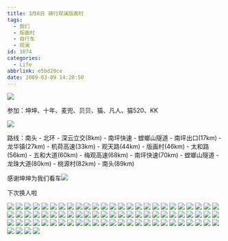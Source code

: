 ```yaml
---
title: 3月8日 骑行观澜版画村
tags:
  - 我们
  - 版画村
  - 自行车
  - 观澜
id: 1074
categories:
  - Life
abbrlink: e5bd20ce
date: 2009-03-09 14:20:50
---
```


![](/images/2009/03/09_20090309_6721.jpg)

参加：坤坤、十年、麦兜、贝贝、猫、凡人、猫520、KK 

![](/images/2009/03/09_20090309_10990.jpg)

路线：南头 - 北环 - 深云立交(8km) - 南坪快速 - 螳螂山隧道 - 南坪出口(17km) - 龙华镇(27km) - 机荷高速(33km) - 观天路(44km) - 版画村(46km) - 太和路(56km) - 五和大道(60km) - 梅观高速(68km) - 南坪快速(70km) - 螳螂山隧道 - 龙珠大道(80km)  - 桃源村(82km) - 南头(89km) 

感谢坤坤为我们看车![](/images/2010/04/22_yct008_12629.gif) 

下次换人啦 

![](/images/2009/03/09_20090309_6720.jpg)
![](/images/2009/03/09_20090309_6722.jpg)
![](/images/2009/03/09_20090309_10992.jpg)
![](/images/2009/03/09_20090309_6723.jpg)
![](/images/2009/03/09_20090309_10993.jpg)
![](/images/2009/03/09_20090309_6724.jpg)
![](/images/2009/03/09_20090309_10994.jpg)
![](/images/2009/03/09_20090309_6725.jpg)
![](/images/2009/03/09_20090309_10995.jpg)
![](/images/2009/03/09_20090309_10996.jpg)
![](/images/2009/03/09_20090309_10997.jpg)
![](/images/2009/03/09_20090309_10998.jpg)
![](/images/2009/03/09_20090309_10999.jpg)
![](/images/2009/03/09_20090309_6726.jpg)
![](/images/2009/03/09_20090309_11000.jpg)
![](/images/2009/03/09_20090309_6727.jpg)
![](/images/2009/03/09_20090309_6728.jpg)
![](/images/2009/03/09_20090309_11001.jpg)
![](/images/2009/03/09_20090309_11002.jpg)
![](/images/2009/03/09_20090309_11003.jpg)
![](/images/2009/03/09_20090309_11004.jpg)
![](/images/2009/03/09_20090309_11005.jpg)
![](/images/2009/03/09_20090309_11006.jpg)
![](/images/2009/03/09_20090309_11007.jpg)
![](/images/2009/03/09_20090309_6729.jpg)
![](/images/2009/03/09_20090309_11008.jpg)
![](/images/2009/03/09_20090309_6730.jpg)
![](/images/2009/03/09_20090309_11009.jpg)
![](/images/2009/03/09_20090309_11010.jpg)
![](/images/2009/03/09_20090309_11011.jpg)
![](/images/2009/03/09_20090309_6731.jpg)
![](/images/2009/03/09_20090309_11012.jpg)
![](/images/2009/03/09_20090309_11013.jpg)
![](/images/2009/03/09_20090309_6732.jpg)
![](/images/2009/03/09_20090309_11014.jpg)
![](/images/2009/03/09_20090309_6733.jpg)
![](/images/2009/03/09_20090309_11015.jpg)
![](/images/2009/03/09_20090309_11016.jpg)
![](/images/2009/03/09_20090309_11017.jpg)
![](/images/2009/03/09_20090309_6734.jpg)
![](/images/2009/03/09_20090309_6735.jpg)
![](/images/2009/03/09_20090309_11018.jpg)
![](/images/2009/03/09_20090309_11019.jpg)
![](/images/2009/03/09_20090309_11020.jpg)
![](/images/2009/03/09_20090309_11021.jpg)
![](/images/2009/03/09_20090309_11022.jpg)
![](/images/2009/03/09_20090309_6736.jpg)
![](/images/2009/03/09_20090309_11023.jpg)
![](/images/2009/03/09_20090309_11024.jpg)
![](/images/2009/03/09_20090309_11025.jpg)
![](/images/2009/03/09_20090309_11026.jpg)
![](/images/2009/03/09_20090309_11027.jpg)
![](/images/2009/03/09_20090309_11028.jpg)
![](/images/2009/03/09_20090309_11029.jpg)
![](/images/2009/03/09_20090309_11030.jpg)
![](/images/2009/03/09_20090309_6737.jpg)
![](/images/2009/03/09_20090309_6738.jpg)
![](/images/2009/03/09_20090309_6739.jpg)
![](/images/2009/03/09_20090309_11031.jpg)
![](/images/2009/03/09_20090309_11032.jpg)
![](/images/2009/03/09_20090309_11033.jpg)
![](/images/2009/03/09_20090309_6740.jpg)
![](/images/2009/03/09_20090309_11034.jpg)
![](/images/2009/03/09_20090309_11035.jpg)
![](/images/2009/03/09_20090309_6741.jpg)
![](/images/2009/03/09_20090309_11036.jpg)
![](/images/2009/03/09_20090309_11037.jpg)
![](/images/2009/03/09_20090309_11038.jpg)
![](/images/2009/03/09_20090309_11039.jpg)
![](/images/2009/03/09_20090309_11040.jpg)
![](/images/2009/03/09_20090309_11041.jpg)
![](/images/2009/03/09_20090309_11042.jpg)
![](/images/2009/03/09_20090309_11043.jpg)
![](/images/2009/03/09_20090309_11044.jpg)
![](/images/2009/03/09_20090309_6742.jpg)
![](/images/2009/03/09_20090309_11045.jpg)
![](/images/2009/03/09_20090309_11046.jpg)
![](/images/2009/03/09_20090309_11047.jpg)
![](/images/2009/03/09_20090309_11048.jpg)